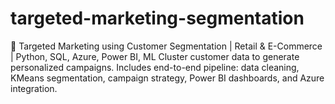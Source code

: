 # targeted-marketing-segmentation
🎯 Targeted Marketing using Customer Segmentation | Retail &amp; E-Commerce | Python, SQL, Azure, Power BI, ML   Cluster customer data to generate personalized campaigns. Includes end-to-end pipeline: data cleaning, KMeans segmentation, campaign strategy, Power BI dashboards, and Azure integration.

